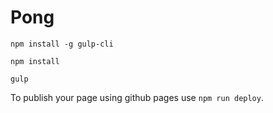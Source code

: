 # Pong

`npm install -g gulp-cli`

`npm install`

`gulp`

To publish your page using github pages use `npm run deploy`.
